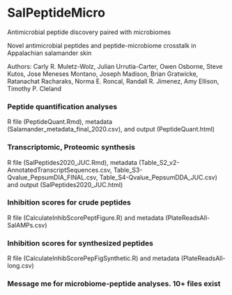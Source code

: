 # SalPeptideMicro
Antimicrobial peptide discovery paired with microbiomes

Novel antimicrobial peptides and peptide-microbiome crosstalk in Appalachian salamander skin

Authors: Carly R. Muletz-Wolz, Julian Urrutia-Carter, Owen Osborne, Steve Kutos, Jose Meneses Montano, Joseph Madison, Brian Gratwicke, Ratanachat Racharaks, Norma E. Roncal, Randall R. Jimenez, Amy Ellison, Timothy P. Cleland




### Peptide quantification analyses
R file (PeptideQuant.Rmd), metadata (Salamander_metadata_final_2020.csv), and output (PeptideQuant.html)


### Transcriptomic, Proteomic synthesis
R file (SalPeptides2020_JUC.Rmd), metadata (Table_S2_v2-AnnotatedTranscriptSequences.csv, Table_S3-Qvalue_PepsumDIA_FINAL.csv, Table_S4-Qvalue_PepsumDDA_JUC.csv) and output (SalPeptides2020_JUC.html)


### Inhibition scores for crude peptides
R file (CalculateInhibScorePeptFigure.R) and metadata (PlateReadsAll-SalAMPs.csv)


### Inhibition scores for synthesized peptides
R file (CalculateInhibScorePepFigSynthetic.R) and metadata (PlateReadsAll-long.csv)

### Message me for microbiome-peptide analyses. 10+ files exist
